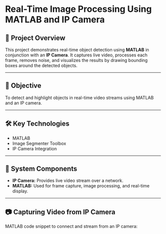 # Real-Time Image Processing Using MATLAB and IP Camera

## 📌 Project Overview
This project demonstrates real-time object detection using **MATLAB** in conjunction with an **IP Camera**. It captures live video, processes each frame,  removes noise, and visualizes the results by drawing bounding boxes around the detected objects.


---

## 🎯 Objective
To detect and highlight objects in real-time video streams using MATLAB and an IP camera.

---

## 🛠️ Key Technologies
- MATLAB
- Image Segmenter Toolbox
- IP Camera Integration

---

## 🔧 System Components
- **IP Camera:** Provides live video stream over a network.
- **MATLAB:** Used for frame capture, image processing,  and real-time display.

---

## 📷 Capturing Video from IP Camera
MATLAB code snippet to connect and stream from an IP camera:

